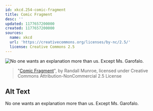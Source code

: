 ```yaml
---
id: xkcd.254-comic-fragment
title: Comic Fragment
desc: ''
updated: 1177657200000
created: 1177657200000
sources:
  name: xkcd
  url: 'https://creativecommons.org/licenses/by-nc/2.5/'
  license: Creative Commons 2.5
---
```

![No one wants an explanation more than us.  Except Ms. Garofalo.](https://imgs.xkcd.com/comics/comic_fragment.jpg)
> "[Comic Fragment](https://xkcd.com/254/)", by Randall Munroe, licensed under Creative Commons Attribution-NonCommercial 2.5 License

## Alt Text
No one wants an explanation more than us.  Except Ms. Garofalo.
